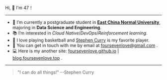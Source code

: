 <p>Hi, 👋  I'm 47！

---

- 🏫 I’m currently a postgraduate student in **<a href="https://www.ecnu.edu.cn/">East China Normal University</a>**, majoring in **Data Science and Engineering**.
- 📚 I’m interested in  *Cloud Native*/*DevOps*/*Reinforcement learning*.
- 🏀 I love playing basketball and [Stephen Curry](https://en.wikipedia.org/wiki/Stephen_Curry) is my favorite player.
- 📮 You can get in touch with me by email at [foursevenlove@gmail.com](mailto:foursevenlove@gmail.com) .
- 💻 Here is my another site: [foursevenlove.github.io](https://foursevenlove.github.io) | [blog.foursevenlove.top](http://blog.foursevenlove.top) .

---

> "I can do all things!"  --Stephen Curry
